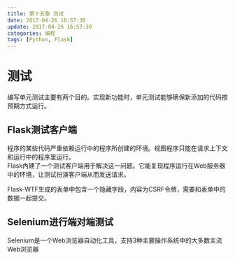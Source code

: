 ```yaml
---
title: 第十五章 测试
date: 2017-04-26 16:57:30
update: 2017-04-26 16:57:30
categories: 编程
tags: [Python, Flask]
---
```

# 测试
编写单元测试主要有两个目的。实现新功能时，单元测试能够确保新添加的代码按预期方式运行。

## Flask测试客户端
程序的某些代码严重依赖运行中的程序所创建的环境。视图程序只能在请求上下文和运行中的程序里运行。<br>
Flask內建了一个测试客户端用于解决这一问题。它能复现程序运行在Web服务器中的环境，让测试扮演客户端从而发送请求。

Flask-WTF生成的表单中包含一个隐藏字段，内容为CSRF令牌，需要和表单中的数据一起提交。

## Selenium进行端对端测试
Selenium是一个Web浏览器自动化工具，支持3种主要操作系统中的大多数主流Web浏览器